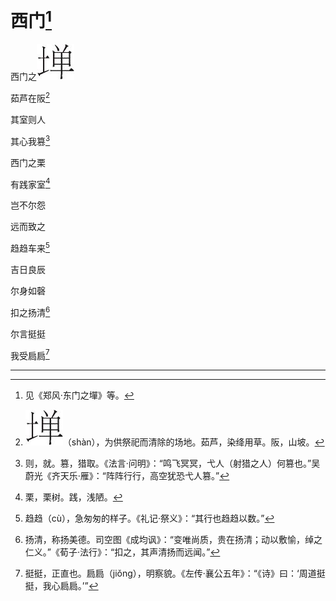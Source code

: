    

# 西门[^1]

西门之![](/木心全集（典藏套装十六册）/images/00087.jpeg)

茹芦在阪[^2]

其室则人

其心我篡[^3]

西门之栗

有践家室[^4]

岂不尔怨

远而致之

趋趋车来[^5]

吉日良辰

尔身如磬

扣之扬清[^6]

尔言挺挺

我受扃扃[^7]

* * *

[^1]: 见《郑风·东门之墠》等。
[^2]: ![](/木心全集（典藏套装十六册）/images/00087.jpeg)（shàn），为供祭祀而清除的场地。茹芦，染绛用草。阪，山坡。
[^3]: 则，就。篡，猎取。《法言·问明》：“鸣飞冥冥，弋人（射猎之人）何篡也。”吴蔚光《齐天乐·雁》：“阵阵行行，高空犹恐弋人篡。”
[^4]: 栗，栗树。践，浅陋。
[^5]: 趋趋（cù），急匆匆的样子。《礼记·祭义》：“其行也趋趋以数。”
[^6]: 扬清，称扬美德。司空图《成均讽》：“变唯尚质，贵在扬清；动以敷愉，绰之仁义。”《荀子·法行》：“扣之，其声清扬而远闻。”
[^7]: 挺挺，正直也。扃扃（jiǒng），明察貌。《左传·襄公五年》：“《诗》曰：‘周道挺挺，我心扃扃。’”